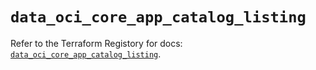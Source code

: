 # `data_oci_core_app_catalog_listing`

Refer to the Terraform Registory for docs: [`data_oci_core_app_catalog_listing`](https://registry.terraform.io/providers/oracle/oci/6.18.0/docs/data-sources/core_app_catalog_listing).
